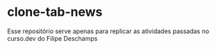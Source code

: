# clone-tab-news

Esse repositório serve apenas para replicar as atividades passadas no curso.dev do Filipe Deschamps
